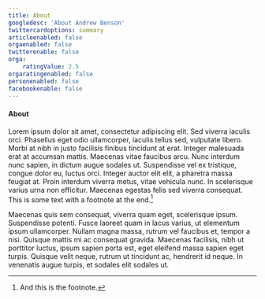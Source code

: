 ```yaml
---
title: About
googledesc: 'About Andrew Benson'
twittercardoptions: summary
articleenabled: false
orgaenabled: false
twitterenable: false
orga:
    ratingValue: 2.5
orgaratingenabled: false
personenabled: false
facebookenable: false
---
```




#### About

Lorem ipsum dolor sit amet, consectetur adipiscing elit. Sed viverra iaculis orci. Phasellus eget odio ullamcorper, iaculis tellus sed, vulputate libero. Morbi at nibh in justo facilisis finibus tincidunt at erat. Integer malesuada erat at accumsan mattis. Maecenas vitae faucibus arcu. Nunc interdum nunc sapien, in dictum augue sodales ut. Suspendisse vel ex tristique, congue dolor eu, luctus orci. Integer auctor elit elit, a pharetra massa feugiat at. Proin interdum viverra metus, vitae vehicula nunc. In scelerisque varius urna non efficitur. Maecenas egestas felis sed viverra consequat. This is some text with a footnote at the end.[^1]

Maecenas quis sem consequat, viverra quam eget, scelerisque ipsum. Suspendisse potenti. Fusce laoreet quam in lacus varius, ut elementum ipsum ullamcorper. Nullam magna massa, rutrum vel faucibus et, tempor a nisi. Quisque mattis mi ac consequat gravida. Maecenas facilisis, nibh ut porttitor luctus, ipsum sapien porta est, eget eleifend massa sapien eget turpis. Quisque velit neque, rutrum ut tincidunt ac, hendrerit id neque. In venenatis augue turpis, et sodales elit sodales ut.



[^1]: And this is the footnote.